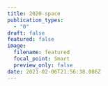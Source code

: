 ```yaml
---
title: 2020-space
publication_types:
  - "0"
draft: false
featured: false
image:
  filename: featured
  focal_point: Smart
  preview_only: false
date: 2021-02-06T21:56:38.086Z
---
```

